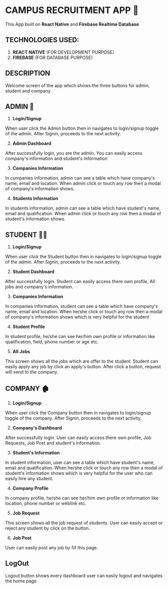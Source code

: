 # CAMPUS RECRUITMENT APP 📱

This App built on **React Native** and **Firebase Realtime Database**

## TECHNOLOGIES USED:
1. **REACT NATIVE** (FOR DEVELOPMENT PURPOSE)
2. **FIREBASE** (FOR DATABASE PURPOSE)


## DESCRIPTION

Welcome screen of the app which shows the three buttons for admin, student and company. 


## ADMIN 👦

1. **Login/Signup**

 When user click the Admin button then in navigates to login/signup toggle of the admin. After Signin, proceeds to the next activity.

2. **Admin Dashboard**

After successfully login, you are the admin. You can easily access company's information and student's information

3. **Companies Information**

In companies information, admin can see a table which have company's name, email and location. When admin click or touch any row then a modal of company's information shows.

4. **Students Information**

In students information, admin can see a table which have student's name, email and qualification. When admin click or touch any row then a modal of student's information shows.

## STUDENT 👨‍🎓

1. **Login/Signup**

 When user click the Student button then in navigates to login/signup toggle of the admin. After Signin, proceeds to the next activity.

2. **Student Dashboard**

After successfully login. Student can easily access there own profile, All jobs and company's information.

3. **Companies Information**

In companies information, student can see a table which have company's name, email and location. When he/she click or touch any row then a modal of company's information shows which is very helpful for the student

4. **Student Profile**

In student profile, he/she can see her/him own profile or information like qualification, field, phone number or age etc.

5. **All Jobs**

This screen shows all the jobs which are offer to the student. Student can easily apply any job by click an apply's button. After click a button, request will send to the company.


## COMPANY 🏚

1. **Login/Signup**

 When user click the Company button then in navigates to login/signup toggle of the company. After Signin, proceeds to the next activity.

2. **Company's Dashboard**

After successfully login. User can easily access there own profile, Job Requests, Job Post and student's information.

3. **Student's Information**

In student information, user can see a table which have student's name, email and qualification. When he/she click or touch any row then a modal of student's information shows which is very helpful for the user who can easily hire any student.

4. **Company Profile**

In company profile, he/she can see her/him own profile or information like location, phone number or weblink etc.

5. **Job Request**

This screen shows all the job request of students. User can easily accept or reject any student by click on the button.

6. **Job Post**

User can easily post any job by fill this page.

## LogOut

Logout button shows every dashboard user can easily logout and navigates the home page
